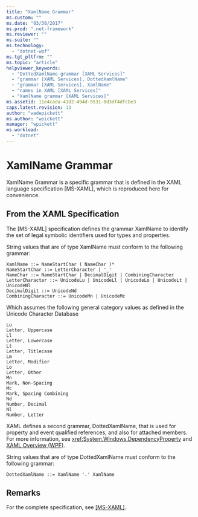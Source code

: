 ```yaml
---
title: "XamlName Grammar"
ms.custom: ""
ms.date: "03/30/2017"
ms.prod: ".net-framework"
ms.reviewer: ""
ms.suite: ""
ms.technology: 
  - "dotnet-wpf"
ms.tgt_pltfrm: ""
ms.topic: "article"
helpviewer_keywords: 
  - "DottedXamlName grammar [XAML Services]"
  - "grammar [XAML Services], DottedXamlName"
  - "grammar [XAML Services], XamlName"
  - "names in XAML [XAML Services]"
  - "XamlName grammar [XAML Services]"
ms.assetid: 11e4cada-41d2-494d-9531-0d3df4dfcbe3
caps.latest.revision: 13
author: "wadepickett"
ms.author: "wpickett"
manager: "wpickett"
ms.workload: 
  - "dotnet"
---
```

# XamlName Grammar
XamlName Grammar is a specific grammar that is defined in the XAML language specification [MS-XAML], which is reproduced here for convenience.  
  
## From the XAML Specification  
 The [MS-XAML] specification defines the grammar XamlName to identify the set of legal symbolic identifiers used for types and properties.  
  
 String values that are of type XamlName must conform to the following grammar:  
  
```  
XamlName ::= NameStartChar ( NameChar )*   
NameStartChar ::= LetterCharacter | '_'   
NameChar ::= NameStartChar | DecimalDigit | CombiningCharacter   
LetterCharacter ::= UnicodeLu | UnicodeLl | UnicodeLo | UnicodeLt | UnicodeNl   
DecimalDigit ::= UnicodeNd   
CombiningCharacter ::= UnicodeMn | UnicodeMc  
```  
  
 Which assumes the following general category values as defined in the Unicode Character Database  
  
```  
Lu  
Letter, Uppercase  
Ll  
Letter, Lowercase  
Lt  
Letter, Titlecase  
Lm  
Letter, Modifier  
Lo  
Letter, Other  
Mn  
Mark, Non-Spacing  
Mc  
Mark, Spacing Combining  
Nd  
Number, Decimal  
Nl  
Number, Letter  
```  
  
 XAML defines a second grammar, DottedXamlName, that is used for property and event qualified references, and also for attached members. For more information, see <xref:System.Windows.DependencyProperty> and [XAML Overview (WPF)](../../../docs/framework/wpf/advanced/xaml-overview-wpf.md).  
  
 String values that are of type DottedXamlName must conform to the following grammar:  
  
```  
DottedXamlName ::= XamlName '.' XamlName  
```  
  
## Remarks  
 For the complete specification, see [\[MS-XAML\]](http://go.microsoft.com/fwlink/?LinkId=114525).
